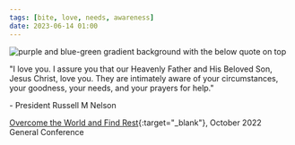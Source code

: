```yaml
---
tags: [bite, love, needs, awareness]
date: 2023-06-14 01:00
---
```


<img class="img-responsive" src="/assets/images/posts/the-They-are-aware-and-They-love-you.webp" alt="purple and blue-green gradient background with the below quote on top">

"I love you. I assure you that our Heavenly Father and His Beloved Son, Jesus Christ, love you. They are intimately aware of your circumstances, your goodness, your needs, and your prayers for help."

\- President Russell M Nelson

[Overcome the World and Find Rest](https://www.churchofjesuschrist.org/study/general-conference/2022/10/47nelson?id=p1&lang=eng#p1){:target="_blank"}, October 2022 General Conference

